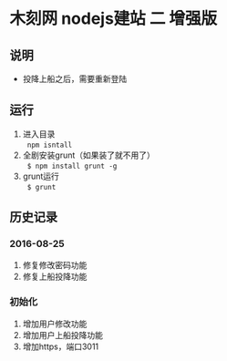 # 木刻网 nodejs建站 二 增强版
## 说明
- 投降上船之后，需要重新登陆
## 运行
1. 进入目录  
` npm isntall`
2. 全剧安装grunt（如果装了就不用了）  
` $ npm install grunt -g`
3. grunt运行  
` $ grunt`
## 历史记录
### 2016-08-25
1. 修复修改密码功能
2. 修复上船投降功能
### 初始化
1. 增加用户修改功能
2. 增加用户上船投降功能
3. 增加https，端口3011
